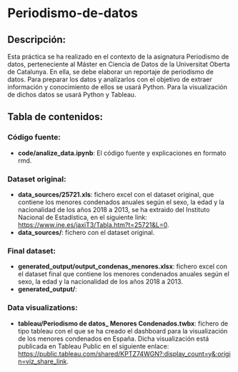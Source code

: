 # Periodismo-de-datos

## **Descripción:**
Esta práctica se ha realizado en el contexto de la asignatura Periodismo de datos, perteneciente al Máster en Ciencia de Datos de la Universitat Oberta de Catalunya. En ella, se debe elaborar un reportaje de periodismo de datos. 
Para preparar los datos y analizarlos con el objetivo de extraer información y conocimiento de ellos se usará Python.
Para la visualización de dichos datos se usará Python y Tableau.


## **Tabla de contenidos:**


### **Código fuente:**
* **code/analize_data.ipynb**: El código fuente y explicaciones en formato rmd.
 
### **Dataset original:**
* **data_sources/25721.xls**: fichero excel con el dataset original, que contiene los menores condenados anuales según el sexo, la edad y la nacionalidad de los años 2018 a 2013, se ha extraido del Instituto Nacional de Estadística, en el siguiente link: https://www.ine.es/jaxiT3/Tabla.htm?t=25721&L=0.
* **data_sources/**: fichero con el dataset original.
 
### **Final dataset:**
* **generated_output/output_condenas_menores.xlsx**: fichero excel con el dataset final que contiene los menores condenados anuales según el sexo, la edad y la nacionalidad de los años 2018 a 2013.
* **generated_output/**: 

### **Data visualizations:**
* **tableau/Periodismo de datos_ Menores Condenados.twbx**: fichero de tipo tableau con el que se ha creado el dashboard para la visualización de los menores condenados en España. Dicha visualización está publicada en Tableau Public en el siguiente enlace: https://public.tableau.com/shared/KPTZ74WGN?:display_count=y&:origin=viz_share_link.

